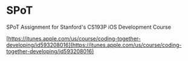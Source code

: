 SPoT
====

SPoT Assignment for Stanford's CS193P iOS Development Course

[https://itunes.apple.com/us/course/coding-together-developing/id593208016](https://itunes.apple.com/us/course/coding-together-developing/id593208016)
